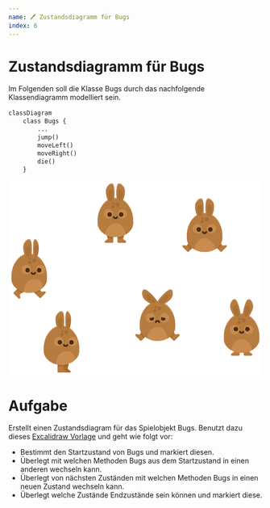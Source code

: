 ```yaml
---
name: 🖊 Zustandsdiagramm für Bugs
index: 6
---
```


# Zustandsdiagramm für Bugs

Im Folgenden soll die Klasse Bugs durch das nachfolgende Klassendiagramm modelliert sein.

```mermaid
classDiagram
    class Bugs {
        ...
        jump()
        moveLeft()
        moveRight()
        die()
    }
```
![](/assets/bugs-zustandsgraph.excalidraw.png)

# Aufgabe

Erstellt einen Zustandsdiagram für das Spielobjekt Bugs. Benutzt dazu dieses [Excalidraw Vorlage](https://excalidraw.com/#json=F9VdGmBJQg4jZnhwVYmvv,9gxQV7ObbZ618ft5-wLW1A) und geht wie folgt vor:

- Bestimmt den Startzustand von Bugs und markiert diesen.
- Überlegt mit welchen Methoden Bugs aus dem Startzustand in einen anderen wechseln kann.
- Überlegt von nächsten Zuständen mit welchen Methoden Bugs in einen neuen Zustand wechseln kann.
- Überlegt welche Zustände Endzustände sein können und markiert diese.